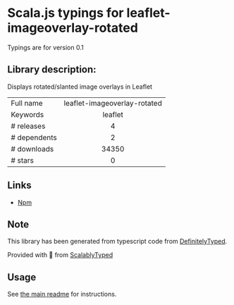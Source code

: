 
# Scala.js typings for leaflet-imageoverlay-rotated

Typings are for version 0.1

## Library description:
Displays rotated/slanted image overlays in Leaflet

|                    |                 |
| ------------------ | :-------------: |
| Full name          | leaflet-imageoverlay-rotated |
| Keywords           | leaflet |
| # releases         | 4 |
| # dependents       | 2 |
| # downloads        | 34350 |
| # stars            | 0 |

## Links
- [Npm](https://www.npmjs.com/package/leaflet-imageoverlay-rotated)
    


## Note
This library has been generated from typescript code from [DefinitelyTyped](https://definitelytyped.org).

Provided with :purple_heart: from [ScalablyTyped](https://github.com/oyvindberg/ScalablyTyped)

## Usage
See [the main readme](../../readme.md) for instructions.


